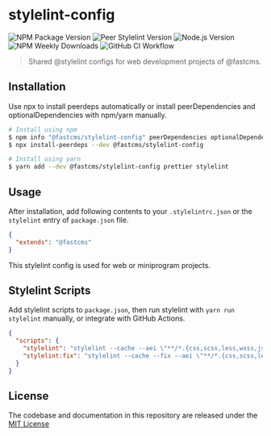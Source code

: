 # stylelint-config

![NPM Package Version](https://img.shields.io/npm/v/@fastcms/stylelint-config) ![Peer Stylelint Version](https://img.shields.io/npm/dependency-version/@fastcms/stylelint-config/peer/stylelint) ![Node.js Version](https://img.shields.io/node/v/@fastcms/stylelint-config) ![NPM Weekly Downloads](https://img.shields.io/npm/dw/@fastcms/stylelint-config) ![GitHub CI Workflow](https://github.com/fastcms/stylelint-config/actions/workflows/main.yml/badge.svg)

> Shared @stylelint configs for web development projects of @fastcms.

## Installation

Use npx to install peerdeps automatically or install peerDependencies and optionalDependencies with npm/yarn manually.

```bash
# Install using npm
$ npm info "@fastcms/stylelint-config" peerDependencies optionalDependencies
$ npx install-peerdeps --dev @fastcms/stylelint-config

# Install using yarn
$ yarn add --dev @fastcms/stylelint-config prettier stylelint
```

## Usage

After installation, add following contents to your `.stylelintrc.json` or the `stylelint` entry of `package.json` file.

```json
{
  "extends": "@fastcms"
}
```

This stylelint config is used for web or miniprogram projects.

## Stylelint Scripts

Add stylelint scripts to `package.json`, then run stylelint with `yarn run stylelint` manually, or integrate with GitHub Actions.

```json
{
  "scripts": {
    "stylelint": "stylelint --cache --aei \"**/*.{css,scss,less,wxss,jsx,tsx}\"",
    "stylelint:fix": "stylelint --cache --fix --aei \"**/*.{css,scss,less,wxss,jsx,tsx}\""
  }
}
```

## License

The codebase and documentation in this repository are released under the [MIT License](./license)
